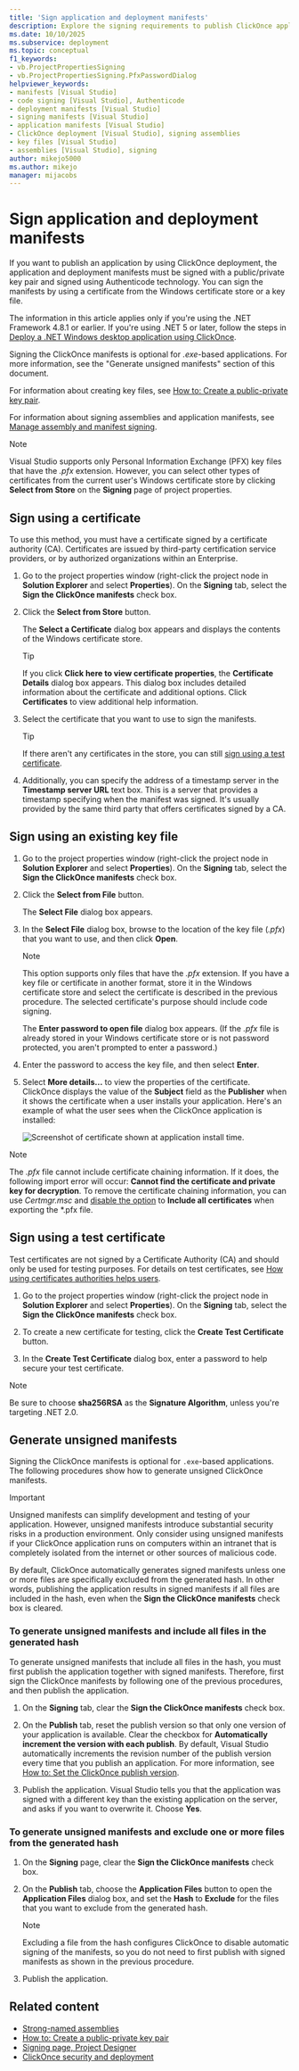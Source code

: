 ```yaml
---
title: 'Sign application and deployment manifests'
description: Explore the signing requirements to publish ClickOnce application and deployment manifests, and optional signing for .exe-based applications.
ms.date: 10/10/2025
ms.subservice: deployment
ms.topic: conceptual
f1_keywords:
- vb.ProjectPropertiesSigning
- vb.ProjectPropertiesSigning.PfxPasswordDialog
helpviewer_keywords:
- manifests [Visual Studio]
- code signing [Visual Studio], Authenticode
- deployment manifests [Visual Studio]
- signing manifests [Visual Studio]
- application manifests [Visual Studio]
- ClickOnce deployment [Visual Studio], signing assemblies
- key files [Visual Studio]
- assemblies [Visual Studio], signing
author: mikejo5000
ms.author: mikejo
manager: mijacobs
---
```

# Sign application and deployment manifests

If you want to publish an application by using ClickOnce deployment, the application and deployment manifests must be signed with a public/private key pair and signed using Authenticode technology. You can sign the manifests by using a certificate from the Windows certificate store or a key file.

The information in this article applies only if you're using the .NET Framework 4.8.1 or earlier. If you're using .NET 5 or later, follow the steps in [Deploy a .NET Windows desktop application using ClickOnce](../deployment/quickstart-deploy-using-clickonce-folder.md).

Signing the ClickOnce manifests is optional for *.exe*-based applications. For more information, see the "Generate unsigned manifests" section of this document.

For information about creating key files, see [How to: Create a public-private key pair](/dotnet/framework/app-domains/how-to-create-a-public-private-key-pair).

For information about signing assemblies and application manifests, see [Manage assembly and manifest signing](../ide/managing-assembly-and-manifest-signing.md).

> [!NOTE]
> Visual Studio supports only Personal Information Exchange (PFX) key files that have the *.pfx* extension. However, you can select other types of certificates from the current user's Windows certificate store by clicking **Select from Store** on the **Signing** page of project properties.

## Sign using a certificate

To use this method, you must have a certificate signed by a certificate authority (CA). Certificates are issued by third-party certification service providers, or by authorized organizations within an Enterprise.

1. Go to the project properties window (right-click the project node in **Solution Explorer** and select **Properties**). On the **Signing** tab, select the **Sign the ClickOnce manifests** check box.

1. Click the **Select from Store** button.

     The **Select a Certificate** dialog box appears and displays the contents of the Windows certificate store.

    > [!TIP]
    > If you click **Click here to view certificate properties**, the **Certificate Details** dialog box appears. This dialog box includes detailed information about the certificate and additional options. Click **Certificates** to view additional help information.

1. Select the certificate that you want to use to sign the manifests.

   > [!TIP]
   > If there aren't any certificates in the store, you can still [sign using a test certificate](#sign-using-a-test-certificate).

1. Additionally, you can specify the address of a timestamp server in the **Timestamp server URL** text box. This is a server that provides a timestamp specifying when the manifest was signed. It's usually provided by the same third party that offers certificates signed by a CA.

## Sign using an existing key file

1. Go to the project properties window (right-click the project node in **Solution Explorer** and select **Properties**). On the **Signing** tab, select the **Sign the ClickOnce manifests** check box.

1. Click the **Select from File** button.

     The **Select File** dialog box appears.

1. In the **Select File** dialog box, browse to the location of the key file (*.pfx*) that you want to use, and then click **Open**.

    > [!NOTE]
    > This option supports only files that have the *.pfx* extension. If you have a key file or certificate in another format, store it in the Windows certificate store and select the certificate is described in the previous procedure. The selected certificate's purpose should include code signing.

     The **Enter password to open file** dialog box appears. (If the *.pfx* file is already stored in your Windows certificate store or is not password protected, you aren't prompted to enter a password.)

1. Enter the password to access the key file, and then select **Enter**.

1. Select **More details...** to view the properties of the certificate. ClickOnce displays the value of the **Subject** field as the **Publisher** when it shows the certificate when a user installs your application. Here's an example of what the user sees when the ClickOnce application is installed:

   ![Screenshot of certificate shown at application install time.](./media/vs-2022/certificate-application-install.png)

> [!NOTE]
> The *.pfx* file cannot include certificate chaining information. If it does, the following import error will occur: **Cannot find the certificate and private key for decryption**. To remove the certificate chaining information, you can use *Certmgr.msc* and [disable the option](/previous-versions/aa730868(v=vs.80)) to **Include all certificates** when exporting the  *.pfx file.

## Sign using a test certificate

Test certificates are not signed by a Certificate Authority (CA) and should only be used for testing purposes. For details on test certificates, see [How using certificates authorities helps users](../deployment/clickonce-and-authenticode.md#how-using-certificate-authorities-helps-users).

1. Go to the project properties window (right-click the project node in **Solution Explorer** and select **Properties**). On the **Signing** tab, select the **Sign the ClickOnce manifests** check box.

1. To create a new certificate for testing, click the **Create Test Certificate** button.

1. In the **Create Test Certificate** dialog box, enter a password to help secure your test certificate.

> [!NOTE]
> Be sure to choose **sha256RSA** as the **Signature Algorithm**, unless you're targeting .NET 2.0.

## Generate unsigned manifests

Signing the ClickOnce manifests is optional for `.exe`-based applications. The following procedures show how to generate unsigned ClickOnce manifests.

> [!IMPORTANT]
> Unsigned manifests can simplify development and testing of your application. However, unsigned manifests introduce substantial security risks in a production environment. Only consider using unsigned manifests if your ClickOnce application runs on computers within an intranet that is completely isolated from the internet or other sources of malicious code.

By default, ClickOnce automatically generates signed manifests unless one or more files are specifically excluded from the generated hash. In other words, publishing the application results in signed manifests if all files are included in the hash, even when the **Sign the ClickOnce manifests** check box is cleared.

### To generate unsigned manifests and include all files in the generated hash

To generate unsigned manifests that include all files in the hash, you must first publish the application together with signed manifests. Therefore, first sign the ClickOnce manifests by following one of the previous procedures, and then publish the application.

1. On the **Signing** tab, clear the **Sign the ClickOnce manifests** check box.

1. On the **Publish** tab, reset the publish version so that only one version of your application is available. Clear the checkbox for **Automatically increment the version with each publish**. By default, Visual Studio automatically increments the revision number of the publish version every time that you publish an application. For more information, see [How to: Set the ClickOnce publish version](/visualstudio/deployment/how-to-specify-where-visual-studio-copies-the-files).

1. Publish the application. Visual Studio tells you that the application was signed with a different key than the existing application on the server, and asks if you want to overwrite it. Choose **Yes**.

### To generate unsigned manifests and exclude one or more files from the generated hash

1. On the **Signing** page, clear the **Sign the ClickOnce manifests** check box.

1. On the **Publish** tab, choose the **Application Files** button to open the **Application Files** dialog box, and set the **Hash** to **Exclude** for the files that you want to exclude from the generated hash.

    > [!NOTE]
    > Excluding a file from the hash configures ClickOnce to disable automatic signing of the manifests, so you do not need to first publish with signed manifests as shown in the previous procedure.

1. Publish the application.

## Related content

- [Strong-named assemblies](/dotnet/framework/app-domains/strong-named-assemblies)
- [How to: Create a public-private key pair](/dotnet/framework/app-domains/how-to-create-a-public-private-key-pair)
- [Signing page, Project Designer](/visualstudio/ide/how-to-sign-application-and-deployment-manifests)
- [ClickOnce security and deployment](../deployment/clickonce-security-and-deployment.md)
